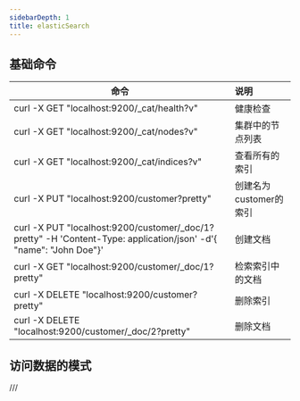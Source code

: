 ```yaml
---
sidebarDepth: 1
title: elasticSearch
---
```



## 基础命令
| 命令      | 说明     | 
| ------------- |:-------------| 
| curl -X GET "localhost:9200/_cat/health?v" | 健康检查 |
| curl -X GET "localhost:9200/_cat/nodes?v"  | 集群中的节点列表 |
| curl -X GET "localhost:9200/_cat/indices?v"  | 查看所有的索引 |
| curl -X PUT "localhost:9200/customer?pretty"  | 创建名为customer的索引 |
| curl -X PUT "localhost:9200/customer/_doc/1?pretty" -H 'Content-Type: application/json' -d'{  "name": "John Doe"}'​ | 创建文档 | 
| curl -X GET "localhost:9200/customer/_doc/1?pretty" | 检索索引中的文档 |
| curl -X DELETE "localhost:9200/customer?pretty" | 删除索引 |
| curl -X DELETE "localhost:9200/customer/_doc/2?pretty" | 删除文档 |



## 访问数据的模式
<HTTP Verb> /<Index>/<Endpoint>/<ID>
